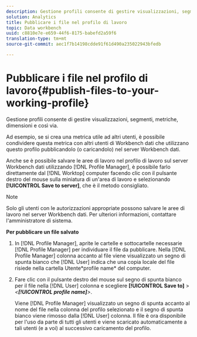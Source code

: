 ```yaml
---
description: Gestione profili consente di gestire visualizzazioni, segmenti, metriche, dimensioni e così via.
solution: Analytics
title: Pubblicare i file nel profilo di lavoro
topic: Data workbench
uuid: c8810e7e-e659-44f6-8175-babefd2a59f6
translation-type: tm+mt
source-git-commit: aec1f7b14198cdde91f61d490a235022943bfedb

---
```



# Pubblicare i file nel profilo di lavoro{#publish-files-to-your-working-profile}

Gestione profili consente di gestire visualizzazioni, segmenti, metriche, dimensioni e così via.

Ad esempio, se si crea una metrica utile ad altri utenti, è possibile condividere questa metrica con altri utenti di Workbench dati che utilizzano questo profilo pubblicandolo (o caricandolo) nel server Workbench dati.

Anche se è possibile salvare le aree di lavoro nel profilo di lavoro sul server Workbench dati utilizzando [!DNL Profile Manager], è possibile farlo direttamente dal [!DNL Worktop] computer facendo clic con il pulsante destro del mouse sulla miniatura di un&#39;area di lavoro e selezionando **[!UICONTROL Save to server]**, che è il metodo consigliato.

>[!NOTE]
>
>Solo gli utenti con le autorizzazioni appropriate possono salvare le aree di lavoro nel server Workbench dati. Per ulteriori informazioni, contattare l&#39;amministratore di sistema.

**Per pubblicare un file salvato**

1. In [!DNL Profile Manager], aprite le cartelle e sottocartelle necessarie [!DNL Profile Manager] per individuare il file da pubblicare. Nella [!DNL Profile Manager] colonna accanto al file viene visualizzato un segno di spunta bianco che [!DNL User] indica che una copia locale del file risiede nella cartella Utente\*profile name* del computer.
1. Fare clic con il pulsante destro del mouse sul segno di spunta bianco per il file nella [!DNL User] colonna e scegliere **[!UICONTROL Save to]** > *&lt;**[!UICONTROL profile name]**>*.

   Viene [!DNL Profile Manager] visualizzato un segno di spunta accanto al nome del file nella colonna del profilo selezionato e il segno di spunta bianco viene rimosso dalla [!DNL User] colonna. Il file è ora disponibile per l&#39;uso da parte di tutti gli utenti e viene scaricato automaticamente a tali utenti (e a voi) al successivo caricamento del profilo.


